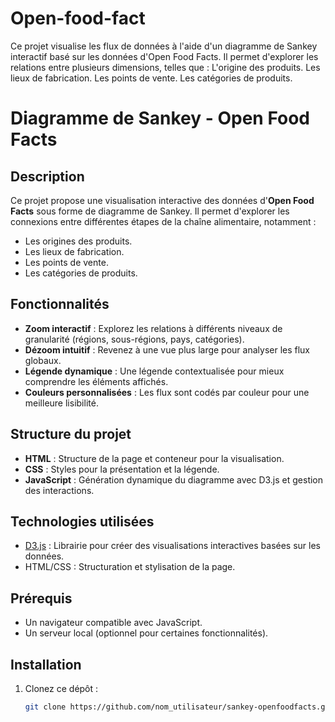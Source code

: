 # Open-food-fact
Ce projet visualise les flux de données à l'aide d'un diagramme de Sankey interactif basé sur les données d'Open Food Facts. Il permet d'explorer les relations entre plusieurs dimensions, telles que :      L'origine des produits.     Les lieux de fabrication.     Les points de vente.     Les catégories de produits.
# Diagramme de Sankey - Open Food Facts

## Description
Ce projet propose une visualisation interactive des données d'**Open Food Facts** sous forme de diagramme de Sankey. Il permet d'explorer les connexions entre différentes étapes de la chaîne alimentaire, notamment :
- Les origines des produits.
- Les lieux de fabrication.
- Les points de vente.
- Les catégories de produits.

## Fonctionnalités
- **Zoom interactif** : Explorez les relations à différents niveaux de granularité (régions, sous-régions, pays, catégories).
- **Dézoom intuitif** : Revenez à une vue plus large pour analyser les flux globaux.
- **Légende dynamique** : Une légende contextualisée pour mieux comprendre les éléments affichés.
- **Couleurs personnalisées** : Les flux sont codés par couleur pour une meilleure lisibilité.

## Structure du projet
- **HTML** : Structure de la page et conteneur pour la visualisation.
- **CSS** : Styles pour la présentation et la légende.
- **JavaScript** : Génération dynamique du diagramme avec D3.js et gestion des interactions.

## Technologies utilisées
- [D3.js](https://d3js.org) : Librairie pour créer des visualisations interactives basées sur les données.
- HTML/CSS : Structuration et stylisation de la page.

## Prérequis
- Un navigateur compatible avec JavaScript.
- Un serveur local (optionnel pour certaines fonctionnalités).

## Installation
1. Clonez ce dépôt :
   ```bash
   git clone https://github.com/nom_utilisateur/sankey-openfoodfacts.git
